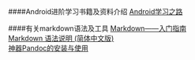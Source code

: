 


####Android进阶学习书籍及资料介绍
[Android学习之路](http://stormzhang.com/android/2014/07/07/learn-android-from-rookie/)

####有关markdown语法及工具
[Markdown——入门指南](http://www.jianshu.com/p/1e402922ee32/)  
[Markdown 语法说明 (简体中文版)](http://wowubuntu.com/markdown/)  
[神器Pandoc的安装与使用](http://zhouyichu.com/misc/Pandoc.html)  
